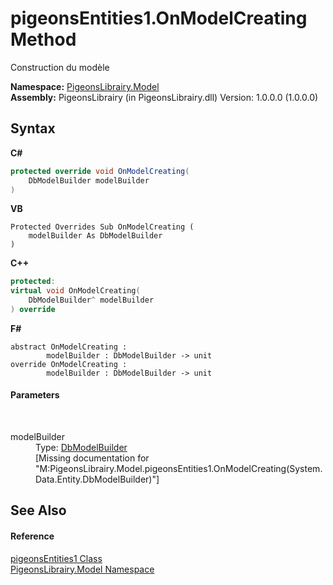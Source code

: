 # pigeonsEntities1.OnModelCreating Method 
 

Construction du modèle

**Namespace:**&nbsp;<a href="740f9e4a-e251-715e-60bf-e906871d97b4">PigeonsLibrairy.Model</a><br />**Assembly:**&nbsp;PigeonsLibrairy (in PigeonsLibrairy.dll) Version: 1.0.0.0 (1.0.0.0)

## Syntax

**C#**<br />
``` C#
protected override void OnModelCreating(
	DbModelBuilder modelBuilder
)
```

**VB**<br />
``` VB
Protected Overrides Sub OnModelCreating ( 
	modelBuilder As DbModelBuilder
)
```

**C++**<br />
``` C++
protected:
virtual void OnModelCreating(
	DbModelBuilder^ modelBuilder
) override
```

**F#**<br />
``` F#
abstract OnModelCreating : 
        modelBuilder : DbModelBuilder -> unit 
override OnModelCreating : 
        modelBuilder : DbModelBuilder -> unit 
```


#### Parameters
&nbsp;<dl><dt>modelBuilder</dt><dd>Type: <a href="http://msdn2.microsoft.com/en-us/library/gg696284" target="_blank">DbModelBuilder</a><br />\[Missing <param name="modelBuilder"/> documentation for "M:PigeonsLibrairy.Model.pigeonsEntities1.OnModelCreating(System.Data.Entity.DbModelBuilder)"\]</dd></dl>

## See Also


#### Reference
<a href="245a4bc1-0cab-0f9a-129c-9375641dc5f0">pigeonsEntities1 Class</a><br /><a href="740f9e4a-e251-715e-60bf-e906871d97b4">PigeonsLibrairy.Model Namespace</a><br />